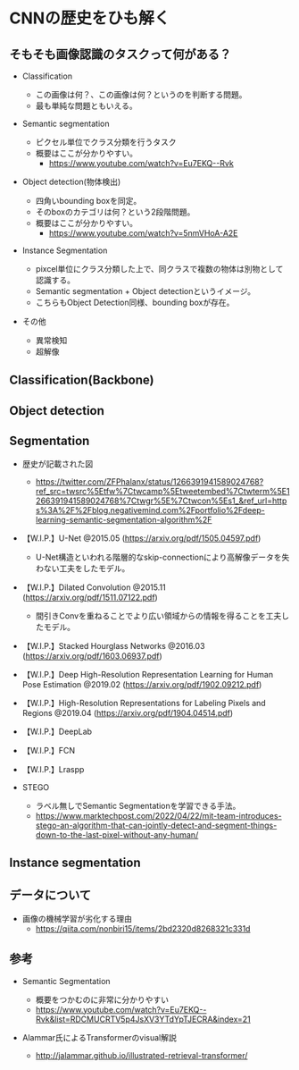 
# CNNの歴史をひも解く

## そもそも画像認識のタスクって何がある？

- Classification
  - この画像は何？、この画像は何？というのを判断する問題。
  - 最も単純な問題ともいえる。

- Semantic segmentation
  - ピクセル単位でクラス分類を行うタスク
  - 概要はここが分かりやすい。
    - https://www.youtube.com/watch?v=Eu7EKQ--Rvk

- Object detection(物体検出)
  - 四角いbounding boxを同定。
  - そのboxのカテゴリは何？という2段階問題。
  - 概要はここが分かりやすい。
    - https://www.youtube.com/watch?v=5nmVHoA-A2E

- Instance Segmentation
  - pixcel単位にクラス分類した上で、同クラスで複数の物体は別物として認識する。
  - Semantic segmentation + Object detectionというイメージ。
  - こちらもObject Detection同様、bounding boxが存在。

- その他
  - 異常検知
  - 超解像

## Classification(Backbone)

[](./cv_history_002_classification.md)

## Object detection

[](./cv_history_003_object_detection.md)

## Segmentation

- 歴史が記載された図
  - https://twitter.com/ZFPhalanx/status/1266391941589024768?ref_src=twsrc%5Etfw%7Ctwcamp%5Etweetembed%7Ctwterm%5E1266391941589024768%7Ctwgr%5E%7Ctwcon%5Es1_&ref_url=https%3A%2F%2Fblog.negativemind.com%2Fportfolio%2Fdeep-learning-semantic-segmentation-algorithm%2F

- 【W.I.P.】U-Net @2015.05 (https://arxiv.org/pdf/1505.04597.pdf)
  - U-Net構造といわれる階層的なskip-connectionにより高解像データを失わない工夫をしたモデル。
- 【W.I.P.】Dilated Convolution @2015.11 (https://arxiv.org/pdf/1511.07122.pdf)
  - 間引きConvを重ねることでより広い領域からの情報を得ることを工夫したモデル。
- 【W.I.P.】Stacked Hourglass Networks @2016.03 (https://arxiv.org/pdf/1603.06937.pdf)
- 【W.I.P.】Deep High-Resolution Representation Learning for Human Pose Estimation @2019.02 (https://arxiv.org/pdf/1902.09212.pdf)
- 【W.I.P.】High-Resolution Representations for Labeling Pixels and Regions @2019.04 (https://arxiv.org/pdf/1904.04514.pdf)
- 【W.I.P.】DeepLab
- 【W.I.P.】FCN
- 【W.I.P.】Lraspp

- STEGO
  - ラベル無しでSemantic Segmentationを学習できる手法。
  - https://www.marktechpost.com/2022/04/22/mit-team-introduces-stego-an-algorithm-that-can-jointly-detect-and-segment-things-down-to-the-last-pixel-without-any-human/

## Instance segmentation

## データについて

- 画像の機械学習が劣化する理由
  - https://qiita.com/nonbiri15/items/2bd2320d8268321c331d

## 参考

- Semantic Segmentation
  - 概要をつかむのに非常に分かりやすい
  - https://www.youtube.com/watch?v=Eu7EKQ--Rvk&list=RDCMUCRTV5p4JsXV3YTdYpTJECRA&index=21

- Alammar氏によるTransformerのvisual解説
  - http://jalammar.github.io/illustrated-retrieval-transformer/